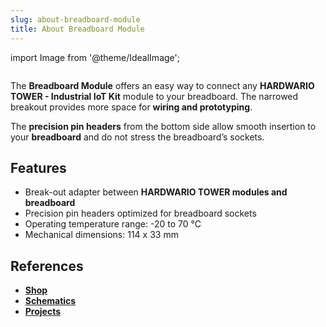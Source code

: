 ```yaml
---
slug: about-breadboard-module
title: About Breadboard Module
---
```

import Image from '@theme/IdealImage';

<div class="container">
  <div class="row">
    <div class="col col--4">
      <div><Image img={require('./breadboard-module.png')} /></div>
    </div>
    <div class="col col--6">
      <p>
        The <b>Breadboard Module</b> offers an easy way to connect any <b>HARDWARIO TOWER - Industrial IoT Kit</b> module to your breadboard. The narrowed breakout provides more space for <b>wiring and prototyping</b>.
      </p>
      <p>
        The <b>precision pin headers</b> from the bottom side allow smooth insertion to your <b>breadboard</b> and do not stress the breadboard’s sockets.
      </p>
    </div>
  </div>
</div>

## Features
- Break-out adapter between **HARDWARIO TOWER modules and breadboard**
- Precision pin headers optimized for breadboard sockets
- Operating temperature range: -20 to 70 °C
- Mechanical dimensions: 114 x 33 mm

## References
- [**Shop**](https://shop.hardwario.com/breadboard-module/)
- [**Schematics**](https://github.com/hardwario/bc-hardware/tree/master/out/bc-module-breadboard)
- [**Projects**](https://www.hackster.io/hardwario/projects?part_id=73867)
